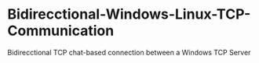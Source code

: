 # Bidirecctional-Windows-Linux-TCP-Communication
Bidirecctional TCP chat-based connection between a Windows TCP Server
